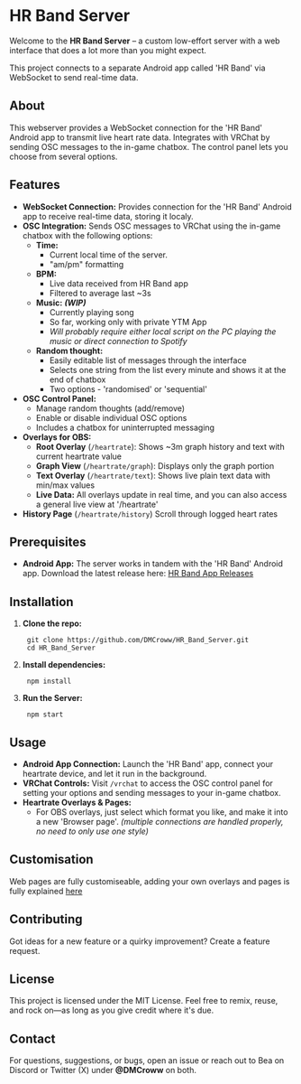 # HR Band Server

Welcome to the **HR Band Server** – a custom low-effort server with a web interface that does a lot more than you might expect. 

This project connects to a separate Android app called 'HR Band' via WebSocket to send real-time data.

## About

This webserver provides a WebSocket connection for the 'HR Band' Android app to transmit live heart rate data. Integrates with VRChat by sending OSC messages to the in-game chatbox. The control panel lets you choose from several options.

## Features

- **WebSocket Connection:** Provides connection for the 'HR Band' Android app to receive real-time data, storing it localy.
- **OSC Integration:** Sends OSC messages to VRChat using the in-game chatbox with the following options:
  - **Time:** 
    - Current local time of the server.
	 - "am/pm" formatting
  - **BPM:** 
    - Live data received from HR Band app
	 - Filtered to average last ~3s
  - **Music:** ***(WIP)***
    - Currently playing song
	 - So far, working only with private YTM App
	 - *Will probably require either local script on the PC playing the music or direct connection to Spotify*
  - **Random thought:**
	 - Easily editable list of messages through the interface
    - Selects one string from the list every minute and shows it at the end of chatbox
	 - Two options - 'randomised' or 'sequential'
- **OSC Control Panel:** 
  - Manage random thoughts (add/remove)
  - Enable or disable individual OSC options
  - Includes a chatbox for uninterrupted messaging
- **Overlays for OBS:** 
  - **Root Overlay** (`/heartrate`): Shows ~3m graph history and text with current heartrate value
  - **Graph View** (`/heartrate/graph`): Displays only the graph portion
  - **Text Overlay** (`/heartrate/text`): Shows live plain text data with min/max values
  - **Live Data:** All overlays update in real time, and you can also access a general live view at '/heartrate'
- **History Page** (`/heartrate/history`) Scroll through logged heart rates

## Prerequisites

- **Android App:** The server works in tandem with the 'HR Band' Android app. Download the latest release here: [HR Band App Releases](https://github.com/DMCroww/HR_Band_App/releases)

## Installation

1. **Clone the repo:**
   ```
	git clone https://github.com/DMCroww/HR_Band_Server.git
	cd HR_Band_Server
	```

2. **Install dependencies:**
   ```
	npm install
	```

3. **Run the Server:**
   ```
	npm start
	```

## Usage

- **Android App Connection:** Launch the 'HR Band' app, connect your heartrate device, and let it run in the background.
- **VRChat Controls:** Visit `/vrchat` to access the OSC control panel for setting your options and sending messages to your in-game chatbox.
- **Heartrate Overlays & Pages:**  
  - For OBS overlays, just select which format you like, and make it into a new 'Browser page'. *(multiple connections are handled properly, no need to only use one style)*

## Customisation

Web pages are fully customiseable, adding your own overlays and pages is fully explained [here](CUSTOMISE.md)

## Contributing

Got ideas for a new feature or a quirky improvement? Create a feature request.

## License

This project is licensed under the MIT License. Feel free to remix, reuse, and rock on—as long as you give credit where it's due.

## Contact

For questions, suggestions, or bugs, open an issue or reach out to Bea on Discord or Twitter (X) under **@DMCroww** on both.